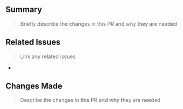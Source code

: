 ## Summary

> Briefly describe the changes in this PR and why they are needed

## Related Issues

> Link any related issues
-

## Changes Made

> Describe the changes in this PR and why they are needed
